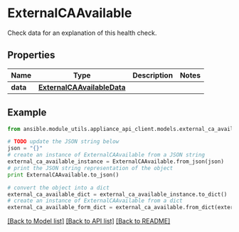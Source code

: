 # ExternalCAAvailable

Check data for an explanation of this health check. 

## Properties

Name | Type | Description | Notes
------------ | ------------- | ------------- | -------------
**data** | [**ExternalCAAvailableData**](ExternalCAAvailableData.md) |  | 

## Example

```python
from ansible.module_utils.appliance_api_client.models.external_ca_available import ExternalCAAvailable

# TODO update the JSON string below
json = "{}"
# create an instance of ExternalCAAvailable from a JSON string
external_ca_available_instance = ExternalCAAvailable.from_json(json)
# print the JSON string representation of the object
print ExternalCAAvailable.to_json()

# convert the object into a dict
external_ca_available_dict = external_ca_available_instance.to_dict()
# create an instance of ExternalCAAvailable from a dict
external_ca_available_form_dict = external_ca_available.from_dict(external_ca_available_dict)
```
[[Back to Model list]](../README.md#documentation-for-models) [[Back to API list]](../README.md#documentation-for-api-endpoints) [[Back to README]](../README.md)



